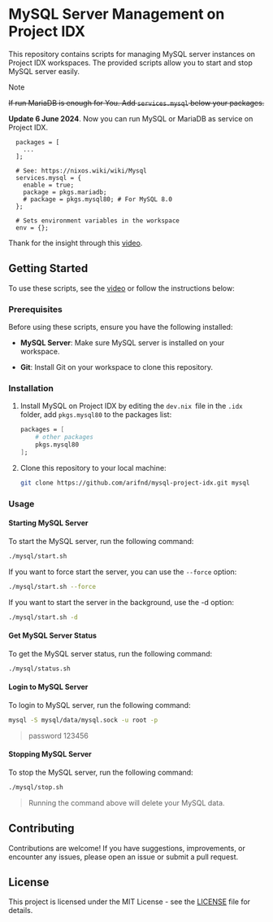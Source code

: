 # MySQL Server Management on Project IDX

This repository contains scripts for managing MySQL server instances on Project IDX workspaces. The provided scripts allow you to start and stop MySQL server easily.

> [!NOTE]
> ~~If run MariaDB is enough for You. Add `services.mysql` below your packages.~~
>
> __Update 6 June 2024__. Now you can run MySQL or MariaDB as service on Project IDX.
> 
> ```
>   packages = [
>     ...
>   ];
> 
>   # See: https://nixos.wiki/wiki/Mysql
>   services.mysql = {
>     enable = true;
>     package = pkgs.mariadb;
>     # package = pkgs.mysql80; # For MySQL 8.0
>   };
> 
>   # Sets environment variables in the workspace
>   env = {};
> ```
> Thank for the insight through this [video](https://www.youtube.com/live/tfqAbPXuH-8?feature=shared&t=1107).

## Getting Started

To use these scripts, see the [video](https://youtu.be/_uH8aiNE4gg) or follow the instructions below:

### Prerequisites

Before using these scripts, ensure you have the following installed:

- **MySQL Server**: Make sure MySQL server is installed on your workspace.

- **Git**: Install Git on your workspace to clone this repository.

### Installation

1. Install MySQL on Project IDX by editing the `dev.nix `file in the `.idx `folder, add `pkgs.mysql80` to the packages list:

    ```nix
    packages = [
        # other packages
        pkgs.mysql80
    ];
    ```

2. Clone this repository to your local machine:

    ```bash
    git clone https://github.com/arifnd/mysql-project-idx.git mysql
    ```

### Usage

#### Starting MySQL Server

To start the MySQL server, run the following command:

```bash
./mysql/start.sh
```

If you want to force start the server, you can use the `--force` option:

```bash
./mysql/start.sh --force
```

If you want to start the server in the background, use the -d option:

```bash
./mysql/start.sh -d
```

#### Get MySQL Server Status

To get the MySQL server status, run the following command:

```bash
./mysql/status.sh
```

#### Login to MySQL Server

To login to MySQL server, run the following command:

```bash
mysql -S mysql/data/mysql.sock -u root -p
```

>password 123456

#### Stopping MySQL Server

To stop the MySQL server, run the following command:

```bash
./mysql/stop.sh
```

>Running the command above will delete your MySQL data.

## Contributing

Contributions are welcome! If you have suggestions, improvements, or encounter any issues, please open an issue or submit a pull request.

## License

This project is licensed under the MIT License - see the [LICENSE](LICENSE) file for details.
